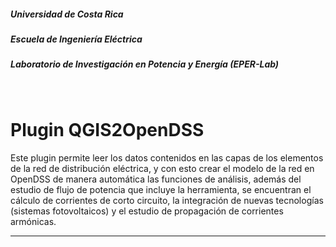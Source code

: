 

##### Universidad de Costa Rica
##### Escuela de Ingeniería Eléctrica
##### Laboratorio de Investigación en Potencia y Energía (EPER-Lab)
&nbsp;

# Plugin QGIS2OpenDSS
Este plugin permite leer los datos contenidos en las capas de los elementos de la red de distribución eléctrica, y con esto crear el modelo de la red en OpenDSS de manera automática las funciones de análisis, además del estudio de flujo de potencia que incluye la herramienta, se encuentran el cálculo de corrientes de corto circuito, la integración de nuevas tecnologías (sistemas fotovoltaicos) y el estudio de propagación de corrientes armónicas.

***


